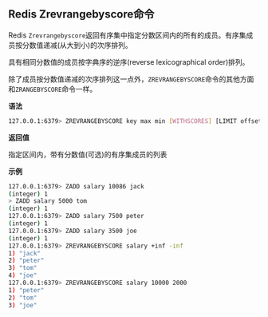 ## Redis Zrevrangebyscore命令

Redis `Zrevrangebyscore`返回有序集中指定分数区间内的所有的成员。有序集成员按分数值递减(从大到小)的次序排列。

具有相同分数值的成员按字典序的逆序(reverse lexicographical order)排列。

除了成员按分数值递减的次序排列这一点外，`ZREVRANGEBYSCORE`命令的其他方面和`ZRANGEBYSCORE`命令一样。

**语法**

```bash
127.0.0.1:6379> ZREVRANGEBYSCORE key max min [WITHSCORES] [LIMIT offset count]
```

**返回值**

指定区间内，带有分数值(可选)的有序集成员的列表

**示例**

```bash
127.0.0.1:6379> ZADD salary 10086 jack
(integer) 1
> ZADD salary 5000 tom
(integer) 1
127.0.0.1:6379> ZADD salary 7500 peter
(integer) 1
127.0.0.1:6379> ZADD salary 3500 joe
(integer) 1
127.0.0.1:6379> ZREVRANGEBYSCORE salary +inf -inf
1) "jack"
2) "peter"
3) "tom"
4) "joe"
127.0.0.1:6379> ZREVRANGEBYSCORE salary 10000 2000
1) "peter"
2) "tom"
3) "joe"
```
